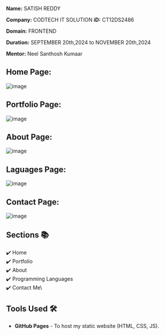**Name:** SATISH REDDY

**Company:** CODTECH IT SOLUTION
**iD:** CT12DS2486

**Domain:** FRONTEND

**Duration:** SEPTEMBER 20th,2024 to NOVEMBER 20th,2024

**Mentor:** Neel Santhosh Kumaar




## Home Page:
![image](https://github.com/user-attachments/assets/6fa90bc5-4864-480b-a780-7684d01d2689)



## Portfolio Page:
![image](https://github.com/user-attachments/assets/64ff196b-860f-4886-9e6d-95b3900499af)


## About Page:
![image](https://github.com/user-attachments/assets/c0324fd0-62d4-43e9-85e1-691062b240b1)
## Laguages Page:
![image](https://github.com/user-attachments/assets/6cc5ff78-289f-416f-914f-31d906224821)


## Contact Page:
![image](https://github.com/user-attachments/assets/1cae806e-f8d1-4bcf-a668-1ea63c18ae02)



## Sections 📚
✔️ Home\
✔️ Portfolio\
✔️ About\
✔️ Programming Languages\
✔️ Contact Me\

## Tools Used 🛠️
* <b>GitHub Pages</b> - To host my static website (HTML, CSS, JS).


